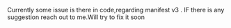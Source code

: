 Currently some issue is there in code,regarding manifest v3 . IF there is any suggestion reach out to me.Will try to fix it soon
